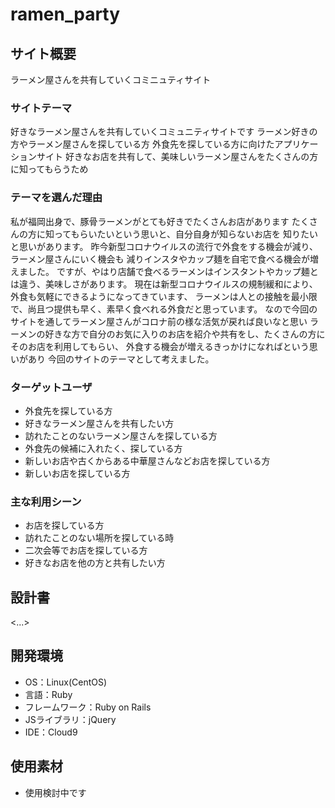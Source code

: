 # ramen_party

## サイト概要
ラーメン屋さんを共有していくコミニュティサイト

### サイトテーマ
好きなラーメン屋さんを共有していくコミュニティサイトです
ラーメン好きの方やラーメン屋さんを探している方
外食先を探している方に向けたアプリケーションサイト
好きなお店を共有して、美味しいラーメン屋さんをたくさんの方に知ってもらうため


### テーマを選んだ理由

私が福岡出身で、豚骨ラーメンがとても好きでたくさんお店があります
たくさんの方に知ってもらいたいという思いと、自分自身が知らないお店を
知りたいと思いがあります。
昨今新型コロナウイルスの流行で外食をする機会が減り、ラーメン屋さんにいく機会も
減りインスタやカップ麺を自宅で食べる機会が増えました。
ですが、やはり店舗で食べるラーメンはインスタントやカップ麺とは違う、美味しさがあります。
現在は新型コロナウイルスの規制緩和により、外食も気軽にできるようになってきています、
ラーメンは人との接触を最小限で、尚且つ提供も早く、素早く食べれる外食だと思っています。
なので今回のサイトを通してラーメン屋さんがコロナ前の様な活気が戻れば良いなと思い
ラーメンの好きな方で自分のお気に入りのお店を紹介や共有をし、たくさんの方にそのお店を利用してもらい、
外食する機会が増えるきっかけになればという思いがあり
今回のサイトのテーマとして考えました。

### ターゲットユーザ

- 外食先を探している方
- 好きなラーメン屋さんを共有したい方
- 訪れたことのないラーメン屋さんを探している方
- 外食先の候補に入れたく、探している方
- 新しいお店や古くからある中華屋さんなどお店を探している方
- 新しいお店を探している方

### 主な利用シーン

- お店を探している方
- 訪れたことのない場所を探している時
- 二次会等でお店を探している方
- 好きなお店を他の方と共有したい方


## 設計書
<...>

## 開発環境
- OS：Linux(CentOS)
- 言語：Ruby
- フレームワーク：Ruby on Rails
- JSライブラリ：jQuery
- IDE：Cloud9

## 使用素材
- 使用検討中です
